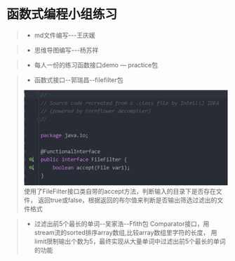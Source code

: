 # 函数式编程小组练习 #


> - md文件编写---王庆媛

> - 思维导图编写---杨苏祥

> - 每人一份的练习函数接口demo — practice包

> - 函数式接口--郭瑞昌--filefilter包
>
>![](data.png)
>    使用了FileFilter接口类自带的accept方法，判断输入的目录下是否存在文件，
>返回true或false，根据返回的布尔值来判断是否输出筛选过滤出的文件格式


> - 过滤出前5个最长的单词--吴家浩--Ffith包
>   Comparator接口，用stream流的sorted排序array数组,比较array数组里字符的长度，
>用limit限制输出个数为5，最终实现从大量单词中过滤出前5个最长的单词的功能




